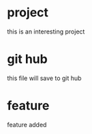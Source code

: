 # project

this is an interesting project

# git hub

this file will save to git hub

# feature

feature added

